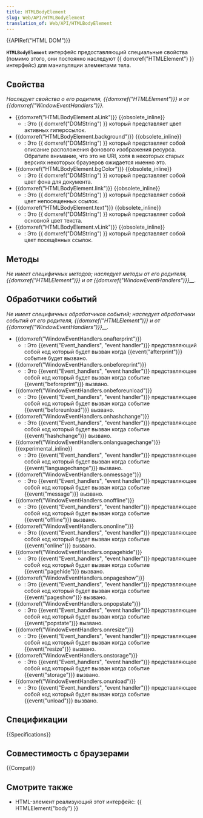 ```yaml
---
title: HTMLBodyElement
slug: Web/API/HTMLBodyElement
translation_of: Web/API/HTMLBodyElement
---
```

{{APIRef("HTML DOM")}}

**`HTMLBodyElement`** интерфейс предоставляющий специальные свойства (помимо этого, они постоянно наследуют {{ domxref("HTMLElement") }} интерфейс) для манипуляции элементами тела.

## Свойства

_Наследует свойства о его родителя, {{domxref("HTMLElement")}} и от {{domxref("WindowEventHandlers")}}._

- {{domxref("HTMLBodyElement.aLink")}} {{obsolete_inline}}
  - : Это {{ domxref("DOMString") }} который представляет цвет активных гиперссылок.
- {{domxref("HTMLBodyElement.background")}} {{obsolete_inline}}
  - : Это {{ domxref("DOMString") }} который представляет собой описание расположения фонового изображения ресурса. Обратите внимание, что это не URI, хотя в некоторых старых версиях некоторых браузеров ожидается именно это.
- {{domxref("HTMLBodyElement.bgColor")}} {{obsolete_inline}}
  - : Это {{ domxref("DOMString") }} который представляет собой цвет фона для документа.
- {{domxref("HTMLBodyElement.link")}} {{obsolete_inline}}
  - : Это {{ domxref("DOMString") }} который представляет собой цвет непосещенных ссылок.
- {{domxref("HTMLBodyElement.text")}} {{obsolete_inline}}
  - : Это {{ domxref("DOMString") }} который представляет собой основной цвет текста.
- {{domxref("HTMLBodyElement.vLink")}} {{obsolete_inline}}
  - : Это {{ domxref("DOMString") }} который представляет собой цвет посещённых ссылок.

## Методы

_Не имеет специфичных методов; наследует методы от его родителя, {{domxref("HTMLElement")}} и от {{domxref("WindowEventHandlers")}}\_\_._

## Обработчики событий

_Не имеет специфичных обработчиков событий; наследует обработчики событий от его родителя, {{domxref("HTMLElement")}} и от {{domxref("WindowEventHandlers")}}\_\_._

- {{domxref("WindowEventHandlers.onafterprint")}}
  - : Это {{event("Event_handlers", "event handler")}} представляющий собой код который будет вызван когда {{event("afterprint")}} событие будет вызвано.
- {{domxref("WindowEventHandlers.onbeforeprint")}}
  - : Это {{event("Event_handlers", "event handler")}} представляющее собой код который будет вызван когда событие {{event("beforeprint")}} вызвано.
- {{domxref("WindowEventHandlers.onbeforeunload")}}
  - : Это {{event("Event_handlers", "event handler")}} представляющее собой код который будет вызван когда событие {{event("beforeunload")}} вызвано.
- {{domxref("WindowEventHandlers.onhashchange")}}
  - : Это {{event("Event_handlers", "event handler")}} представляющее собой код который будет вызван когда событие {{event("hashchange")}} вызвано.
- {{domxref("WindowEventHandlers.onlanguagechange")}} {{experimental_inline}}
  - : Это {{event("Event_handlers", "event handler")}} представляющее собой код который будет вызван когда событие {{event("languagechange")}} вызвано.
- {{domxref("WindowEventHandlers.onmessage")}}
  - : Это {{event("Event_handlers", "event handler")}} представляющее собой код который будет вызван когда событие {{event("message")}} вызвано.
- {{domxref("WindowEventHandlers.onoffline")}}
  - : Это {{event("Event_handlers", "event handler")}} представляющее собой код который будет вызван когда событие {{event("offline")}} вызвано.
- {{domxref("WindowEventHandlers.ononline")}}
  - : Это {{event("Event_handlers", "event handler")}} представляющее собой код который будет вызван когда событие {{event("online")}} вызвано.
- {{domxref("WindowEventHandlers.onpagehide")}}
  - : Это {{event("Event_handlers", "event handler")}} представляющее собой код который будет вызван когда событие {{event("pagehide")}} вызвано.
- {{domxref("WindowEventHandlers.onpageshow")}}
  - : Это {{event("Event_handlers", "event handler")}} представляющее собой код который будет вызван когда событие {{event("pageshow")}} вызвано.
- {{domxref("WindowEventHandlers.onpopstate")}}
  - : Это {{event("Event_handlers", "event handler")}} представляющее собой код который будет вызван когда событие {{event("popstate")}} вызвано.
- {{domxref("WindowEventHandlers.onresize")}}
  - : Это {{event("Event_handlers", "event handler")}} представляющее собой код который будет вызван когда событие {{event("resize")}} вызвано.
- {{domxref("WindowEventHandlers.onstorage")}}
  - : Это {{event("Event_handlers", "event handler")}} представляющее собой код который будет вызван когда событие {{event("storage")}} вызвано.
- {{domxref("WindowEventHandlers.onunload")}}
  - : Это {{event("Event_handlers", "event handler")}} представляющее собой код который будет вызван когда событие {{event("unload")}} вызвано.

## Спецификации

{{Specifications}}

## Совместимость с браузерами

{{Compat}}

## Смотрите также

- HTML-элемент реализующий этот интерфейс: {{ HTMLElement("body") }}
